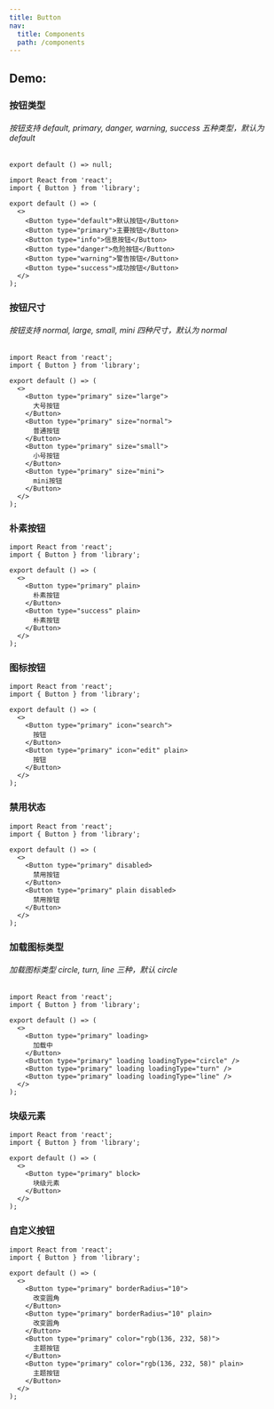 ```yaml
---
title: Button
nav:
  title: Components
  path: /components
---
```


## Demo:

### 按钮类型

###### 按钮支持 default, primary, danger, warning, success 五种类型，默认为 default

```tsx
export default () => null;
```

```tsx
import React from 'react';
import { Button } from 'library';

export default () => (
  <>
    <Button type="default">默认按钮</Button>
    <Button type="primary">主要按钮</Button>
    <Button type="info">信息按钮</Button>
    <Button type="danger">危险按钮</Button>
    <Button type="warning">警告按钮</Button>
    <Button type="success">成功按钮</Button>
  </>
);
```

### 按钮尺寸

###### 按钮支持 normal, large, small, mini 四种尺寸，默认为 normal

```tsx
import React from 'react';
import { Button } from 'library';

export default () => (
  <>
    <Button type="primary" size="large">
      大号按钮
    </Button>
    <Button type="primary" size="normal">
      普通按钮
    </Button>
    <Button type="primary" size="small">
      小号按钮
    </Button>
    <Button type="primary" size="mini">
      mini按钮
    </Button>
  </>
);
```

### 朴素按钮

```tsx | preview
import React from 'react';
import { Button } from 'library';

export default () => (
  <>
    <Button type="primary" plain>
      朴素按钮
    </Button>
    <Button type="success" plain>
      朴素按钮
    </Button>
  </>
);
```

### 图标按钮

```tsx
import React from 'react';
import { Button } from 'library';

export default () => (
  <>
    <Button type="primary" icon="search">
      按钮
    </Button>
    <Button type="primary" icon="edit" plain>
      按钮
    </Button>
  </>
);
```

### 禁用状态

```tsx
import React from 'react';
import { Button } from 'library';

export default () => (
  <>
    <Button type="primary" disabled>
      禁用按钮
    </Button>
    <Button type="primary" plain disabled>
      禁用按钮
    </Button>
  </>
);
```

### 加载图标类型

###### 加载图标类型 circle, turn, line 三种，默认 circle

```tsx
import React from 'react';
import { Button } from 'library';

export default () => (
  <>
    <Button type="primary" loading>
      加载中
    </Button>
    <Button type="primary" loading loadingType="circle" />
    <Button type="primary" loading loadingType="turn" />
    <Button type="primary" loading loadingType="line" />
  </>
);
```

### 块级元素

```tsx
import React from 'react';
import { Button } from 'library';

export default () => (
  <>
    <Button type="primary" block>
      块级元素
    </Button>
  </>
);
```

### 自定义按钮

```tsx
import React from 'react';
import { Button } from 'library';

export default () => (
  <>
    <Button type="primary" borderRadius="10">
      改变圆角
    </Button>
    <Button type="primary" borderRadius="10" plain>
      改变圆角
    </Button>
    <Button type="primary" color="rgb(136, 232, 58)">
      主题按钮
    </Button>
    <Button type="primary" color="rgb(136, 232, 58)" plain>
      主题按钮
    </Button>
  </>
);
```

<code src="./demo.tsx" phone></code>

<API src="./index.tsx"></API>
